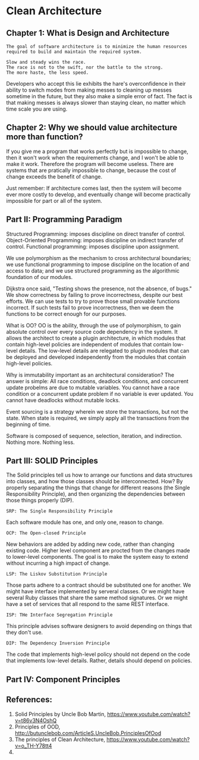 # Clean Architecture

## Chapter 1: What is Design and Architecture

```
The goal of software architecture is to minimize the human resources required to build and maintain the required system.
```

```
Slow and steady wins the race.
The race is not to the swift, nor the battle to the strong.
The more haste, the less speed.
```

Developers who accept this lie exhibits the hare's overconfidence in their ability to switch modes from making messes to cleaning up messes sometime in the future, but they also make a simple error of fact. The fact is that making messes is always slower than staying clean, no matter which time scale you are using.

## Chapter 2: Why we should value architecture more than function?

If you give me a program that works perfectly but is impossible to change, then it won't work when the requirements change, and I won't be able to make it work. Therefore the program will become useless. There are systems that are pratically impossible to change, because the cost of change exceeds the benefit of change.

Just remember: If architecture comes last, then the system will become ever more costly to develop, and eventually change will become practically impossible for part or all of the system.

## Part II: Programming Paradigm

Structured Programming: imposes discipline on direct transfer of control.
Object-Oriented Programming: imposes discipline on indirect transfer of control.
Functional programming: imposes discipline upon assignment.

We use polymorphism as the mechanism to cross architectural boundaries; we use functional programming to impose discipline on the location of and access to data; and we use structured programming as the algorithmic foundation of our modules.

Dijkstra once said, "Testing shows the presence, not the absence, of bugs." We show correctness by failing to prove incorrectness, despite our best efforts. We can use tests to try to prove those small provable functions incorrect. If such tests fail to prove incorrectness, then we deem the functions to be correct enough for our purposes.

What is OO? OO is the ability, through the use of polymorphism, to gain absolute control over every source code dependency in the system. It allows the architect to create a plugin architecture, in which modules that contain high-level policies are independent of modules that contain low-level details. The low-level details are relegated to plugin modules that can be deployed and developed independently from the modules that contain high-level policies.

Why is immutability important as an architectural consideration? The answer is simple: All race conditions, deadlock conditions, and concurrent update probelms are due to mutable variables. You cannot have a race condition or a concurrent update problem if no variable is ever updated. You cannot have deadlocks without mutable locks.

Event sourcing is a strategy wherein we store the transactions, but not the state. When state is required, we simply apply all the transactions from the beginning of time.

Software is composed of sequence, selection, iteration, and indirection. Nothing more. Nothing less.

## Part III: SOLID Principles

The Solid principles tell us how to arrange our functions and data structures into classes, and how those classes should be interconnected. How? By properly separating the things that change for different reasons (the Single Responsibility Principle), and then organizing the dependencies between those things properly (DIP).

`SRP: The Single Responsibility Principle`

Each software module has one, and only one, reason to change.

`OCP: The Open-closed Principle`

New behaviors are added by adding new code, rather than changing existing code. Higher level component are procted from the changes made to lower-level components. The goal is to make the system easy to extend without incurring a high impact of change.

`LSP: The Liskov Substitution Principle`

Those parts adhere to a contract should be substituted one for another.
We might have interface implemented by serveral classes. Or we might have several Ruby classes that share the same method signatures. Or we might have a set of services that all respond to the same REST interface.

`ISP: THe Interface Segregation Principle`

This principle advises software designers to avoid depending on things that they don't use.

`DIP: The Dependency Inversion Principle`

The code that implements high-level policy should not depend on the code that implements low-level details. Rather, details should depend on policies.

## Part IV: Component Principles

## References:

1. Solid Principles by Uncle Bob Martin, https://www.youtube.com/watch?v=t86v3N4OshQ
2. Principles of OOD, http://butunclebob.com/ArticleS.UncleBob.PrinciplesOfOod
3. The principles of Clean Architecture, https://www.youtube.com/watch?v=o_TH-Y78tt4
4.
